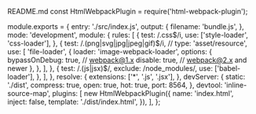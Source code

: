 README.md
const HtmlWebpackPlugin = require('html-webpack-plugin');

module.exports = { entry: './src/index.js', output: { filename: 'bundle.js', }, mode: 'development', module: { rules: [ { test: /.css$/i, use: ['style-loader', 'css-loader'], }, { test: /.(png|svg|jpg|jpeg|gif)$/i, // type: 'asset/resource', use: [ 'file-loader', { loader: 'image-webpack-loader', options: { bypassOnDebug: true, // webpack@1.x disable: true, // webpack@2.x and newer }, }, ], }, { test: /.(js|jsx)$/, exclude: /node_modules/, use: ['babel-loader'], }, ], }, resolve: { extensions: ['*', '.js', '.jsx'], }, devServer: { static: './dist', compress: true, open: true, hot: true, port: 8564, }, devtool: 'inline-source-map', plugins: [ new HtmlWebpackPlugin({ name: 'index.html', inject: false, template: './dist/index.html', }), ], };
